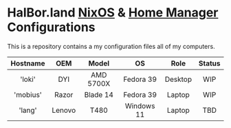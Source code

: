 # HalBor.land [NixOS] & [Home Manager] Configurations

[NixOS]: https://nixos.org/
[Home Manager]: https://github.com/nix-community/home-manager

This is a repository contains a my configuration files all of my computers.

| Hostname |  OEM   |   Model   |     OS     |  Role   | Status |
| :------: | :----: | :-------: | :--------: | :-----: | :----: |
|  'loki'  |  DYI   | AMD 5700X | Fedora 39  | Desktop |  WIP   |
| 'mobius' | Razor  | Blade 14  | Fedora 39  | Laptop  |  WIP   |
|  'lang'  | Lenovo |   T480    | Windows 11 | Laptop  |  TBD   |
